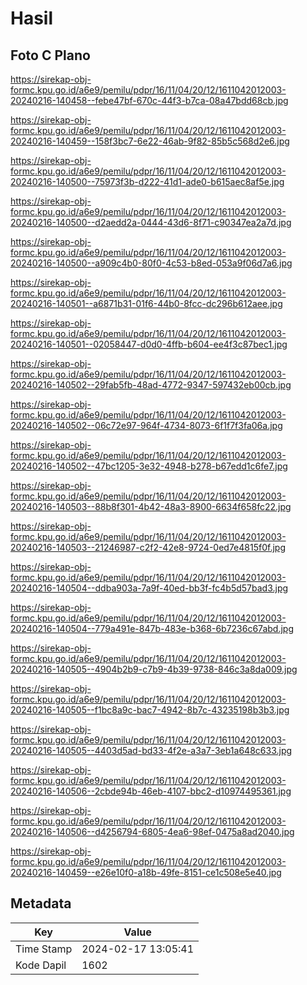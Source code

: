 # Hasil

## Foto C Plano

https://sirekap-obj-formc.kpu.go.id/a6e9/pemilu/pdpr/16/11/04/20/12/1611042012003-20240216-140458--febe47bf-670c-44f3-b7ca-08a47bdd68cb.jpg

https://sirekap-obj-formc.kpu.go.id/a6e9/pemilu/pdpr/16/11/04/20/12/1611042012003-20240216-140459--158f3bc7-6e22-46ab-9f82-85b5c568d2e6.jpg

https://sirekap-obj-formc.kpu.go.id/a6e9/pemilu/pdpr/16/11/04/20/12/1611042012003-20240216-140500--75973f3b-d222-41d1-ade0-b615aec8af5e.jpg

https://sirekap-obj-formc.kpu.go.id/a6e9/pemilu/pdpr/16/11/04/20/12/1611042012003-20240216-140500--d2aedd2a-0444-43d6-8f71-c90347ea2a7d.jpg

https://sirekap-obj-formc.kpu.go.id/a6e9/pemilu/pdpr/16/11/04/20/12/1611042012003-20240216-140500--a909c4b0-80f0-4c53-b8ed-053a9f06d7a6.jpg

https://sirekap-obj-formc.kpu.go.id/a6e9/pemilu/pdpr/16/11/04/20/12/1611042012003-20240216-140501--a6871b31-01f6-44b0-8fcc-dc296b612aee.jpg

https://sirekap-obj-formc.kpu.go.id/a6e9/pemilu/pdpr/16/11/04/20/12/1611042012003-20240216-140501--02058447-d0d0-4ffb-b604-ee4f3c87bec1.jpg

https://sirekap-obj-formc.kpu.go.id/a6e9/pemilu/pdpr/16/11/04/20/12/1611042012003-20240216-140502--29fab5fb-48ad-4772-9347-597432eb00cb.jpg

https://sirekap-obj-formc.kpu.go.id/a6e9/pemilu/pdpr/16/11/04/20/12/1611042012003-20240216-140502--06c72e97-964f-4734-8073-6f1f7f3fa06a.jpg

https://sirekap-obj-formc.kpu.go.id/a6e9/pemilu/pdpr/16/11/04/20/12/1611042012003-20240216-140502--47bc1205-3e32-4948-b278-b67edd1c6fe7.jpg

https://sirekap-obj-formc.kpu.go.id/a6e9/pemilu/pdpr/16/11/04/20/12/1611042012003-20240216-140503--88b8f301-4b42-48a3-8900-6634f658fc22.jpg

https://sirekap-obj-formc.kpu.go.id/a6e9/pemilu/pdpr/16/11/04/20/12/1611042012003-20240216-140503--21246987-c2f2-42e8-9724-0ed7e4815f0f.jpg

https://sirekap-obj-formc.kpu.go.id/a6e9/pemilu/pdpr/16/11/04/20/12/1611042012003-20240216-140504--ddba903a-7a9f-40ed-bb3f-fc4b5d57bad3.jpg

https://sirekap-obj-formc.kpu.go.id/a6e9/pemilu/pdpr/16/11/04/20/12/1611042012003-20240216-140504--779a491e-847b-483e-b368-6b7236c67abd.jpg

https://sirekap-obj-formc.kpu.go.id/a6e9/pemilu/pdpr/16/11/04/20/12/1611042012003-20240216-140505--4904b2b9-c7b9-4b39-9738-846c3a8da009.jpg

https://sirekap-obj-formc.kpu.go.id/a6e9/pemilu/pdpr/16/11/04/20/12/1611042012003-20240216-140505--f1bc8a9c-bac7-4942-8b7c-43235198b3b3.jpg

https://sirekap-obj-formc.kpu.go.id/a6e9/pemilu/pdpr/16/11/04/20/12/1611042012003-20240216-140505--4403d5ad-bd33-4f2e-a3a7-3eb1a648c633.jpg

https://sirekap-obj-formc.kpu.go.id/a6e9/pemilu/pdpr/16/11/04/20/12/1611042012003-20240216-140506--2cbde94b-46eb-4107-bbc2-d10974495361.jpg

https://sirekap-obj-formc.kpu.go.id/a6e9/pemilu/pdpr/16/11/04/20/12/1611042012003-20240216-140506--d4256794-6805-4ea6-98ef-0475a8ad2040.jpg

https://sirekap-obj-formc.kpu.go.id/a6e9/pemilu/pdpr/16/11/04/20/12/1611042012003-20240216-140459--e26e10f0-a18b-49fe-8151-ce1c508e5e40.jpg


## Metadata

| Key        | Value               |
| ---------- | ------------------- |
| Time Stamp | 2024-02-17 13:05:41 |
| Kode Dapil | 1602                |



